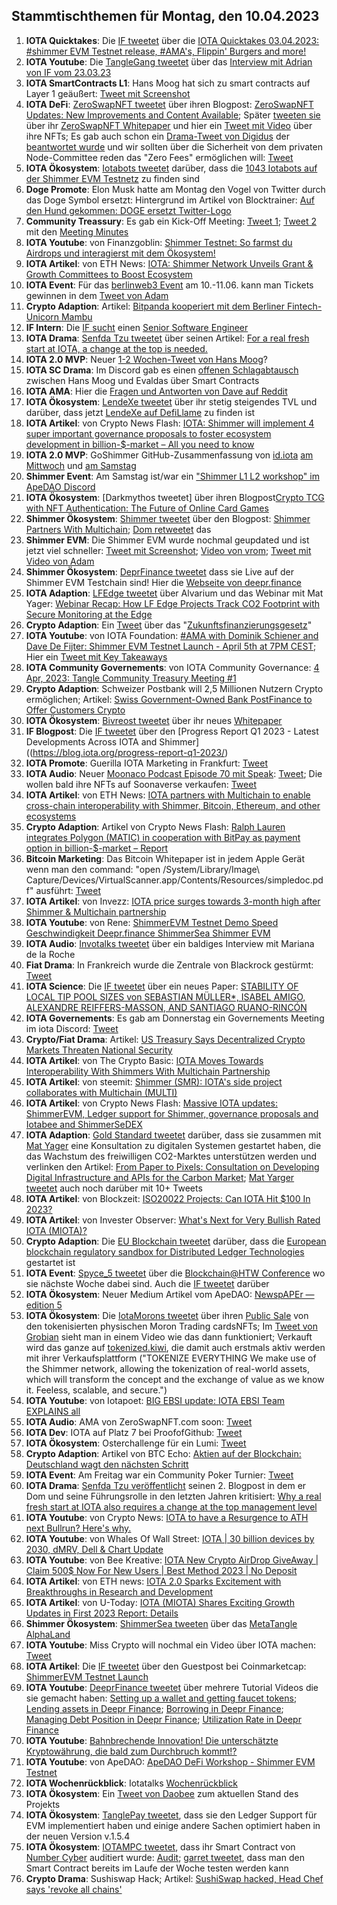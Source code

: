 ## Stammtischthemen für Montag, den 10.04.2023

1. **IOTA Quicktakes**: Die [IF tweetet](https://twitter.com/iota/status/1642814293602193410?s=20) über die [IOTA Quicktakes 03.04.2023: #shimmer EVM Testnet release, #AMA's, Flippin' Burgers and more!](https://www.youtube.com/watch?v=w6UGiEdSQ9k)
2. **IOTA Youtube**: Die [TangleGang tweetet](https://twitter.com/GangTangleTalk/status/1642835080962867201?s=20) über das [Interview mit Adrian von IF vom 23.03.23](https://www.youtube.com/watch?v=FKjB7d41wl8)
3. **IOTA SmartContracts L1**: Hans Moog hat sich zu smart contracts auf Layer 1 geäußert: [Tweet mit Screenshot](https://twitter.com/Vrom14286662/status/1643110641656274946?s=20)
4. **IOTA DeFi**: [ZeroSwapNFT tweetet](https://twitter.com/ZeroSwapNFT/status/1642871695185682433?s=20) über ihren Blogpost: [ZeroSwapNFT Updates: New Improvements and Content Available](https://zeroswapnft.medium.com/zeroswapnft-updates-new-improvements-and-content-available-6ce45a8028be); Später [tweeten sie](https://twitter.com/ZeroSwapNFT/status/1642901005183377410?s=20) über ihr [ZeroSwapNFT Whitepaper](https://whitepaper.zeroswapnft.com/) und hier ein [Tweet mit Video](https://twitter.com/ZeroSwapNFT/status/1642900904226574337?s=20) über ihre NFTs; Es gab auch schon ein [Drama-Tweet von Digidus](https://twitter.com/DigidusPrime/status/1643415745723011074?s=20) der [beantwortet wurde](https://twitter.com/ZeroSwapNFT/status/1643489674810257410?s=20) und wir sollten über die Sicherheit von dem privaten Node-Committee reden das "Zero Fees" ermöglichen will: [Tweet](https://twitter.com/Vrom14286662/status/1643500160482156544?s=20)
5. **IOTA Ökosystem**: [Iotabots tweetet](https://twitter.com/iotabots/status/1642890117307064320?s=20) darüber, dass die [1043 Iotabots auf der Shimmer EVM Testnetz](https://explorer.evm.testnet.shimmer.network/token/0xb5A53615170e4684E488C9E1c641aB9dDC307489/inventory) zu finden sind
6. **Doge Promote**: Elon Musk hatte am Montag den Vogel von Twitter durch das Doge Symbol ersetzt: Hintergrund im Artikel von Blocktrainer: [Auf den Hund gekommen: DOGE ersetzt Twitter-Logo](https://www.blocktrainer.de/auf-den-hund-gekommen-doge-ersetzt-twitter-logo/)
7. **Community Treassury**: Es gab ein Kick-Off Meeting: [Tweet 1](https://twitter.com/TangleTreasury/status/1642959162861813761?s=20); [Tweet 2](https://twitter.com/TangleTreasury/status/1643334663098839041?s=20) mit den [Meeting Minutes](https://www.tangletreasury.org/governance-and-treasury-minutes)
8. **IOTA Youtube**: von Finanzgoblin: [Shimmer Testnet: So farmst du Airdrops und interagierst mit dem Ökosystem!](https://www.youtube.com/watch?v=z93Xoiybbd0&t=283s)
9. **IOTA Artikel**: von ETH News: [IOTA: Shimmer Network Unveils Grant & Growth Committees to Boost Ecosystem](https://www.ethnews.com/iota-shimmer-network-unveils-grant-growth-committees-to-boost-ecosystem/)
10. **IOTA Event**: Für das [berlinweb3 Event](https://t.co/kbqdQq00wA) am 10.-11.06. kann man Tickets gewinnen in dem [Tweet von Adam](https://twitter.com/Schpoopel/status/1643163919106621440?s=20)
11. **Crypto Adaption**: Artikel: [Bitpanda kooperiert mit dem Berliner Fintech-Unicorn Mambu](https://www.trendingtopics.eu/bitpanda-kooperiert-mit-dem-berliner-fintech-unicorn-mambu/)
12. **IF Intern**: Die [IF sucht](https://twitter.com/iota/status/1643191692265127936?s=20) einen [Senior Software Engineer](https://iota-foundation.jobs.personio.com/job/1069610?display=en)
13. **IOTA Drama**: [Senfda Tzu tweetet](https://twitter.com/SenfdaTzu/status/1643217909592776704?s=20) über seinen Artikel: [For a real fresh start at IOTA, a change at the top is needed.](https://medium.com/@karsten.bienek/for-a-real-fresh-start-at-iota-a-change-at-the-top-is-needed-66252724f7e1)
14. **IOTA 2.0 MVP**: Neuer [1-2 Wochen-Tweet von Hans Moog](https://twitter.com/hus_qy/status/1643208529640140800?s=20)?
15. **IOTA SC Drama**: Im Discord gab es einen [offenen Schlagabtausch](https://discord.com/channels/397872799483428865/399035929106579466/1092719648182632448) zwischen Hans Moog und Evaldas über Smart Contracts
16. **IOTA AMA**: Hier die [Fragen und Antworten von Dave auf Reddit](https://www.reddit.com/r/Iota/comments/125ozrx/doubleama_ask_the_smart_contracts_team_on_reddit/)
17. **IOTA Ökosystem**: [LendeXe tweetet](https://twitter.com/LendeXeFinance/status/1643312379323662337?s=20) über ihr stetig steigendes TVL und darüber, dass jetzt [LendeXe auf DefiLlame](https://defillama.com/protocol/lendexe-finance) zu finden ist
18. **IOTA Artikel**: von Crypto News Flash: [IOTA: Shimmer will implement 4 super important governance proposals to foster ecosystem development in billion-$-market – All you need to know](https://www.crypto-news-flash.com/iota-shimmer-will-implement-4-super-important-governance-proposals-to-foster-ecosystem-development-in-billion-market-all-you-need-to-know/)
19. **IOTA 2.0 MVP**: GoShimmer GitHub-Zusammenfassung von [id.iota](https://twitter.com/id_iota) [am Mittwoch](https://twitter.com/id_iota/status/1643508792120979456?s=20) und [am Samstag](https://twitter.com/id_iota/status/1644684115453808642?s=20)
20. **Shimmer Event**: Am Samstag ist/war ein ["Shimmer L1 L2 workshop" im ApeDAO Discord](https://discord.com/events/952695802415943750/1093074821455302698)
21. **IOTA Ökosystem**: [Darkmythos tweetet] über ihren Blogpost[Crypto TCG with NFT Authentication: The Future of Online Card Games](https://darkmythos.medium.com/crypto-tcg-with-nft-authentication-the-future-of-online-card-games-250f0ba59148) 
22. **Shimmer Ökosystem**: [Shimmer tweetet](https://twitter.com/shimmernet/status/1643599380975345665?s=20) über den Blogpost: [Shimmer Partners With Multichain](https://blog.shimmer.network/shimmer-partners-with-multichain/); [Dom retweetet](https://twitter.com/DomSchiener/status/1643608116473233412?s=20) das
23. **Shimmer EVM**: Die Shimmer EVM wurde nochmal geupdated und ist jetzt viel schneller: [Tweet mit Screenshot](https://twitter.com/TangleVerseWeb/status/1643572817777119233?s=20); [Video von vrom](https://www.youtube.com/watch?v=sE9Lpzr-CSg&t=3s); [Tweet mit Video von Adam](https://twitter.com/Schpoopel/status/1643647345102290944?s=20)
24. **Shimmer Ökosystem**: [DeprFinance tweetet](https://twitter.com/DeeprFinance/status/1643616853107912705?s=20) dass sie Live auf der Shimmer EVM Testchain sind! Hier die [Webseite von deepr.finance](https://www.deepr.finance/faucet)
25. **IOTA Adaption**: [LFEdge tweetet](https://twitter.com/LF_Edge/status/1643631896801189888?s=20) über Alvarium und das Webinar mit Mat Yager: [Webinar Recap: How LF Edge Projects Track CO2 Footprint with Secure Monitoring at the Edge](https://www.lfedge.org/2023/03/08/webinar-recap-how-lf-edge-projects-track-co2-footprint-with-secure-monitoring-at-the-edge/?hss_channel=tw-1085641282175741952)
26. **Crypto Adaption**: Ein [Tweet](https://twitter.com/paddi_hansen/status/1643621737144131584?s=20) über das "[Zukunftsfinanzierungsgesetz](https://bundesfinanzministerium.de/Content/DE/Standardartikel/Themen/Schlaglichter/Start-ups/zukunftsfinanzierungsgesetz.html)"
27. **IOTA Youtube**: von IOTA Foundation: [#AMA with Dominik Schiener and Dave De Fijter: Shimmer EVM Testnet Launch - April 5th at 7PM CEST](https://www.youtube.com/watch?v=eklFukSb69o); Hier ein [Tweet mit Key Takeaways](https://twitter.com/iota_penguin/status/1643684032390078499?s=20)
28. **IOTA Community Governements**: von IOTA Community Governance: [4 Apr, 2023: Tangle Community Treasury Meeting #1](https://www.youtube.com/watch?v=al8vnZaHDBw)
29. **Crypto Adaption**: Schweizer Postbank will 2,5 Millionen Nutzern Crypto ermöglichen; Artikel: [Swiss Government-Owned Bank PostFinance to Offer Customers Crypto](https://www.coindesk.com/business/2023/04/05/swiss-government-owned-bank-postfinance-to-offer-customers-crypto/)
30. **IOTA Ökosystem**: [Bivreost tweetet](https://twitter.com/bivreost/status/1643605641418743812?s=20) über ihr neues [Whitepaper](https://drive.google.com/file/d/1Qfc7WK4Rqdqeeze7q1aKZ19t6wDZ8VKe/view)
31. **IF Blogpost**: Die [IF tweetet](https://twitter.com/iota/status/1643961763971383296?s=20) über den [Progress Report Q1 2023 - Latest Developments Across IOTA and Shimmer]((https://blog.iota.org/progress-report-q1-2023/)
32. **IOTA Promote**: Guerilla IOTA Marketing in Frankfurt: [Tweet](https://twitter.com/Vrom14286662/status/1643922993704235010?s=20)
33. **IOTA Audio**: Neuer [Moonaco Podcast Episode 70 mit Speak](https://open.spotify.com/episode/1NNNJqAH7O12wiUGbq0zVI?si=AdN_cq8-SKe3Ph9yflYHuQ&dd=1): [Tweet](https://twitter.com/MoonacoPodcast/status/1643917953333706752?s=20); Die wollen bald ihre NFTs auf Soonaverse verkaufen: [Tweet](https://twitter.com/SpeakNFT/status/1644285553720938496?s=20)
34. **IOTA Artikel**: von ETH News: [IOTA partners with Multichain to enable cross-chain interoperability with Shimmer, Bitcoin, Ethereum, and other ecosystems](https://www.ethnews.com/iota-partners-with-multichain-to-enable-cross-chain-interoperability-with-shimmer-bitcoin-ethereum-and-other-ecosystems/)
35. **Crypto Adaption**: Artikel von Crypto News Flash: [Ralph Lauren integrates Polygon (MATIC) in cooperation with BitPay as payment option in billion-$-market – Report](https://www.crypto-news-flash.com/ralph-lauren-integrates-polygon-matic-in-cooperation-with-bitpay-as-payment-option-in-billion-market-report/?feed_id=14446&_unique_id=642e6928f3dff)
36. **Bitcoin Marketing**: Das Bitcoin Whitepaper ist in jedem Apple Gerät wenn man den command: "open /System/Library/Image\ Capture/Devices/VirtualScanner.app/Contents/Resources/simpledoc.pdf" ausführt: [Tweet](https://twitter.com/kranirudha/status/1643889717870739456?s=20)
37. **IOTA Artikel**: von Invezz: [IOTA price surges towards 3-month high after Shimmer & Multichain partnership](https://invezz.com/news/2023/04/05/iota-price-surges-towards-3-month-high-after-shimmer-multichain-partnership/)
38. **IOTA Youtube**: von Rene: [ShimmerEVM Testnet Demo Speed Geschwindigkeit Deepr.finance ShimmerSea Shimmer EVM](https://www.youtube.com/watch?v=o3Q3MwuqRQk)
39. **IOTA Audio**: [Invotalks tweetet](https://twitter.com/invotalks/status/1643679777780563969?s=20) über ein baldiges Interview mit Mariana de la Roche
40. **Fiat Drama**: In Frankreich wurde die Zentrale von Blackrock gestürmt: [Tweet](https://twitter.com/TOysmueller/status/1643926653603651587?s=20)
41. **IOTA Science**: Die [IF tweetet](https://twitter.com/iota/status/1643871167546007553?s=20) über ein neues Paper: [STABILITY OF LOCAL TIP POOL SIZES von SEBASTIAN MÜLLER*, ISABEL AMIGO, ALEXANDRE REIFFERS-MASSON, AND SANTIAGO RUANO-RINCÓN](https://arxiv.org/pdf/2302.01625.pdf)
42. **IOTA Governements**: Es gab am Donnerstag ein Governements Meeting im iota Discord: [Tweet](https://twitter.com/PhyloIota/status/1643649998092115969?s=20)
43. **Crypto/Fiat Drama**: Artikel: [US Treasury Says Decentralized Crypto Markets Threaten National Security](https://watcher.guru/news/us-treasury-says-decentralized-crypto-markets-threaten-national-security)
44. **IOTA Artikel**: von The Crypto Basic: [IOTA Moves Towards Interoperability With Shimmers With Multichain Partnership](https://thecryptobasic.com/2023/04/05/iota-moves-towards-interoperability-with-shimmers-with-multichain-partnership/)
45. **IOTA Artikel**: von steemit: [Shimmer (SMR): IOTA's side project collaborates with Multichain (MULTI)](https://steemit.com/iota/@uwe69/shimmer-smr-iota-s-side-project-collaborates-with-multichain-multi)
46. **IOTA Artikel**: von Crypto News Flash: [Massive IOTA updates: ShimmerEVM, Ledger support for Shimmer, governance proposals and Iotabee and ShimmerSeDEX](https://www.crypto-news-flash.com/massive-iota-updates-shimmerevm-ledger-support-for-shimmer-governance-proposals-and-iotabee-and-shimmersedex/?feed_id=14440&_unique_id=642da5e95a90d)
47. **IOTA Adaption**: [Gold Standard tweetet](https://twitter.com/goldstandard/status/1643977627865329670?s=20) darüber, dass sie zusammen mit [Mat Yager](https://twitter.com/Mat_Yarger) eine Konsultation zu digitalen Systemen gestartet haben, die das Wachstum des freiwilligen CO2-Marktes unterstützen werden und verlinken den Artikel: [From Paper to Pixels: Consultation on Developing Digital Infrastructure and APIs for the Carbon Market](https://www.goldstandard.org/blog-item/paper-pixels-consultation-developing-digital-infrastructure-and-apis-carbon-market); [Mat Yarger tweetet](https://twitter.com/Mat_Yarger/status/1644010695175077890?s=20) auch noch darüber mit 10+ Tweets
48. **IOTA Artikel**: von Blockzeit: [ISO20022 Projects: Can IOTA Hit $100 In 2023?](https://blockzeit.com/iso20022-projects-can-iota-make-hit-100-in-2023/)
49. **IOTA Artikel**: von Invester Observer: [What's Next for Very Bullish Rated IOTA (MIOTA)?](https://www.investorsobserver.com/news/crypto-update/whats-next-for-very-bullish-rated-iota-miota-3)
50. **Crypto Adaption**: Die [EU Blockchain tweetet](https://twitter.com/EUBlockchain/status/1643969229883052034?s=20) darüber, dass die [European blockchain regulatory sandbox for Distributed Ledger Technologies](https://ec.europa.eu/digital-building-blocks/wikis/display/EBSI/Sandbox+Project) gestartet ist
51. **IOTA Event**: [Spyce_5 tweetet](https://twitter.com/SPYCE_5/status/1643963037219422209?s=20) über die [Blockchain@HTW Conference](https://blockchainhtwkonferenz.com/) wo sie nächste Woche dabei sind. Auch die [IF tweetet](https://twitter.com/iota/status/1643916463470792705) darüber
52. **IOTA Ökosystem**: Neuer Medium Artikel vom ApeDAO: [NewspAPEr — edition 5](https://iotapes.medium.com/newspaper-edition-5-a1eeda8601d4)
53. **IOTA Ökosystem**: Die [IotaMorons tweetet](https://twitter.com/iotamorons/status/1644233994697953283?s=20) über ihren [Public Sale](https://iotamorons.art/public-sale/) von den tokenisierten physischen Moron Trading cardsNFTs; Im [Tweet von Grobian](https://twitter.com/grobian1/status/1643515426482028544?s=20) sieht man in einem Video wie das dann funktioniert; Verkauft wird das ganze auf [tokenized.kiwi](https://tokenized.kiwi/products/morons?variant=43996184281355), die damit auch erstmals aktiv werden mit ihrer Verkaufsplattform ("TOKENIZE EVERYTHING We make use of the Shimmer network, allowing the tokenization of real-world assets, which will transform the concept and the exchange of value as we know it. Feeless, scalable, and secure.") 
54. **IOTA Youtube**: von Iotapoet: [BIG EBSI update: IOTA EBSI Team EXPLAINS all](https://www.youtube.com/watch?v=MCRGNPdPIwQ)
55. **IOTA Audio**: AMA von ZeroSwapNFT.com soon: [Tweet](https://twitter.com/ZeroSwapNFT/status/1644269656121700352?s=20)
56. **IOTA Dev**: IOTA auf Platz 7 bei ProofofGithub: [Tweet](https://twitter.com/ProofofGitHub/status/1644248667518382086?s=20)
57. **IOTA Ökosystem**: Osterchallenge für ein Lumi: [Tweet](https://twitter.com/ShimmerSeaDEX/status/1644248650241961986?s=20)
58. **Crypto Adaption**: Artikel von BTC Echo: [Aktien auf der Blockchain: Deutschland wagt den nächsten Schritt](https://www.btc-echo.de/news/aktien-auf-der-blockchain-deutschland-wagt-den-naechsten-schritt-162335/)
59. **IOTA Event**: Am Freitag war ein Community Poker Turnier: [Tweet](https://twitter.com/IotaPunks_71/status/1642067681061879808?s=20)
60. **IOTA Drama**: [Senfda Tzu veröffentlicht](https://twitter.com/SenfdaTzu/status/1644017600865640456?s=20) seinen 2. Blogpost in dem er Dom und seine Führungsrolle in den letzten Jahren kritisiert: [Why a real fresh start at IOTA also requires a change at the top management level](https://medium.com/@karsten.bienek/why-a-real-fresh-start-at-iota-also-requires-a-change-at-the-top-management-level-3526c17a8a58)
61. **IOTA Youtube**: von Crypto News: [IOTA to have a Resurgence to ATH next Bullrun? Here's why.](https://www.youtube.com/watch?v=XOd1V6gtu1k&t=69s)
62. **IOTA Youtube**: von Whales Of Wall Street: [IOTA | 30 billion devices by 2030, dMRV, Dell & Chart Update](https://www.youtube.com/watch?v=c-qc_rD2x8I&t=149s)
63. **IOTA Youtube**: von Bee Kreative: [IOTA New Crypto AirDrop GiveAway | Claim 500$ Now For New Users | Best Method 2023 | No Deposit](https://www.youtube.com/watch?v=vxG9A7JFrcU)
64. **IOTA Artikel**: von ETH news: [IOTA 2.0 Sparks Excitement with Breakthroughs in Research and Development](https://www.ethnews.com/iota-2-0-sparks-excitement-with-breakthroughs-in-research-and-development/)
65. **IOTA Artikel**: von U-Today: [IOTA (MIOTA) Shares Exciting Growth Updates in First 2023 Report: Details](https://u.today/iota-miota-shares-exciting-growth-updates-in-first-2023-report-details)
67. **Shimmer Ökosystem**: [ShimmerSea tweeten](https://twitter.com/ShimmerSeaDEX/status/1644248650241961986?s=20) über das [MetaTangle AlphaLand](https://www.spatial.io/s/MetaTangle-AlphaLand-640480b5f0a902db0d6d0204?share=6422320928642952329)
68. **IOTA Youtube**: Miss Crypto will nochmal ein Video über IOTA machen: [Tweet](https://twitter.com/Vrom14286662/status/1644634273800941569?s=20)
69. **IOTA Artikel**: Die [IF tweetet](https://twitter.com/iota/status/1644611039177129985?s=20) über den Guestpost bei Coinmarketcap: [ShimmerEVM Testnet Launch](https://coinmarketcap.com/community/articles/642a938dfc99f652d14bbc0b/)
70. **IOTA Youtube**: [DeeprFinance tweetet](https://twitter.com/DeeprFinance/status/1644584706959106048?s=20) über mehrere Tutorial Videos die sie gemacht haben: [Setting up a wallet and getting faucet tokens](https://www.youtube.com/watch?v=U1AOeR1zuNA); [Lending assets in Deepr Finance](https://www.youtube.com/watch?v=wuDdxvV3uUk); [Borrowing in Deepr Finance](https://www.youtube.com/watch?v=J6aQLdIsm6Y); [Managing Debt Position in Deepr Finance](https://www.youtube.com/watch?v=Jgn5UKCC4Ck); [Utilization Rate in Deepr Finance](https://www.youtube.com/watch?v=uDW4qS_c7Qw)
71. **IOTA Youtube**: [Bahnbrechende Innovation! Die unterschätzte Kryptowährung, die bald zum Durchbruch kommt!?](https://www.youtube.com/watch?v=3ALtbIEau2E)
72. **IOTA Youtube**: von ApeDAO: [ApeDAO DeFi Workshop - Shimmer EVM Testnet](https://www.youtube.com/watch?v=8KirQskBPUQ)
73. **IOTA Wochenrückblick**: Iotatalks [Wochenrückblick](https://www.iota-talk.com/index.php?article/278-wochenr%C3%BCckblick-vom-2-bis-8-april-2023/)
74. **IOTA Ökosystem**: Ein [Tweet von Daobee](https://twitter.com/Daobeegame/status/1645129495408517123?s=20) zum aktuellen Stand des Projekts
75. **IOTA Ökosystem**: [TanglePay tweetet](https://twitter.com/tanglepaycom/status/1645265756916178946?s=20), dass sie den Ledger Support für EVM implementiert haben und einige andere Sachen optimiert haben in der neuen Version v.1.5.4
76. **IOTA Ökosystem**: [IOTAMPC tweetet](https://twitter.com/iotampc/status/1645260135605112833?s=20), dass ihr Smart Contract von [Number Cyber](https://twitter.com/numencyber) auditiert wurde: [Audit](https://www.numencyber.com/resources/audit-report/); [garret tweetet](https://twitter.com/GarrettBullish/status/1645263868556615680?s=20), dass man den Smart Contract bereits im Laufe der Woche testen werden kann
77. **Crypto Drama**: Sushiswap Hack; Artikel: [SushiSwap hacked, Head Chef says 'revoke all chains'](https://www.theblock.co/post/225473/sushiswap-hack)



